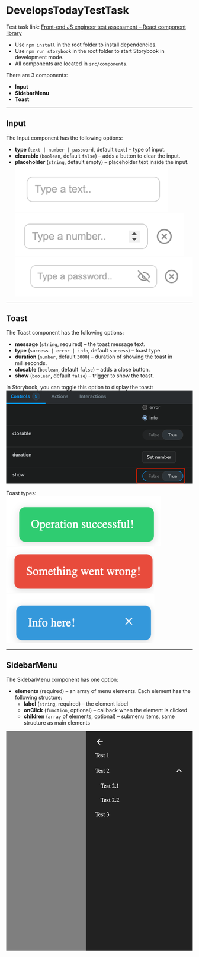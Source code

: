 # DevelopsTodayTestTask

Test task link: [Front-end JS engineer test assessment – React component library](https://develops.notion.site/Front-end-JS-engineer-test-assessment-the-React-component-library-21b0fe54b07b80aa9607c6fc88aa90e0)

- Use `npm install` in the root folder to install dependencies.
- Use `npm run storybook` in the root folder to start Storybook in development mode.
- All components are located in `src/components`.

There are 3 components:

- **Input**
- **SidebarMenu**
- **Toast**

---

## Input

The Input component has the following options:

- **type** (`text | number | password`, default `text`) – type of input.  
- **clearable** (`boolean`, default `false`) – adds a button to clear the input.  
- **placeholder** (`string`, default empty) – placeholder text inside the input.  
  ![Text input](./assets/image.png)
  ![Number input](./assets/image-1.png)
  ![Password input](./assets/image-2.png)

---

## Toast

The Toast component has the following options:

- **message** (`string`, required) – the toast message text.
- **type** (`success | error | info`, default `success`) – toast type.
- **duration** (`number`, default `3000`) – duration of showing the toast in milliseconds.
- **closable** (`boolean`, default `false`) – adds a close button.
- **show** (`boolean`, default `false`) – trigger to show the toast.

In Storybook, you can toggle this option to display the toast:  
![Storybook option](./assets/image-6.png)

Toast types:  
![Success toast](./assets/image-3.png)  
![Error toast](./assets/image-4.png)  
![Info toast](./assets/image-5.png)

---

## SidebarMenu

The SidebarMenu component has one option:

- **elements** (required) – an array of menu elements. Each element has the following structure:
    - **label** (`string`, required) – the element label
    - **onClick** (`function`, optional) – callback when the element is clicked
    - **children** (`array` of elements, optional) – submenu items, same structure as main elements

![Sidebar menu](./assets/image-7.png)
